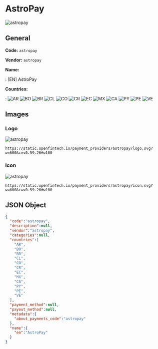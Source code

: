 
# AstroPay 
![astropay](https://static.openfintech.io/payment_providers/astropay/logo.svg?w=600&c=v0.59.26#w100)  

## General 
 
**Code:** `astropay` 
 
**Vendor:** `astropay` 
 
**Name:**  
 
:	[EN] AstroPay  
 
**Countries:**  
 
:	![AR](https://cdnjs.cloudflare.com/ajax/libs/flag-icon-css/3.3.0/flags/4x3/ar.svg#w24) 	![BO](https://cdnjs.cloudflare.com/ajax/libs/flag-icon-css/3.3.0/flags/4x3/bo.svg#w24) 	![BR](https://cdnjs.cloudflare.com/ajax/libs/flag-icon-css/3.3.0/flags/4x3/br.svg#w24) 	![CL](https://cdnjs.cloudflare.com/ajax/libs/flag-icon-css/3.3.0/flags/4x3/cl.svg#w24) 	![CO](https://cdnjs.cloudflare.com/ajax/libs/flag-icon-css/3.3.0/flags/4x3/co.svg#w24) 	![CR](https://cdnjs.cloudflare.com/ajax/libs/flag-icon-css/3.3.0/flags/4x3/cr.svg#w24) 	![EC](https://cdnjs.cloudflare.com/ajax/libs/flag-icon-css/3.3.0/flags/4x3/ec.svg#w24) 	![MX](https://cdnjs.cloudflare.com/ajax/libs/flag-icon-css/3.3.0/flags/4x3/mx.svg#w24) 	![CA](https://cdnjs.cloudflare.com/ajax/libs/flag-icon-css/3.3.0/flags/4x3/ca.svg#w24) 	![PY](https://cdnjs.cloudflare.com/ajax/libs/flag-icon-css/3.3.0/flags/4x3/py.svg#w24) 	![PE](https://cdnjs.cloudflare.com/ajax/libs/flag-icon-css/3.3.0/flags/4x3/pe.svg#w24) 	![VE](https://cdnjs.cloudflare.com/ajax/libs/flag-icon-css/3.3.0/flags/4x3/ve.svg#w24)  

## Images 

### Logo 
 
![astropay](https://static.openfintech.io/payment_providers/astropay/logo.svg?w=600&c=v0.59.26#w100)  

```
https://static.openfintech.io/payment_providers/astropay/logo.svg?w=600&c=v0.59.26#w100
```  

### Icon 
 
![astropay](https://static.openfintech.io/payment_providers/astropay/icon.svg?w=600&c=v0.59.26#w100)  

```
https://static.openfintech.io/payment_providers/astropay/icon.svg?w=600&c=v0.59.26#w100
```  

## JSON Object 

```json
{
  "code":"astropay",
  "description":null,
  "vendor":"astropay",
  "categories":null,
  "countries":[
    "AR",
    "BO",
    "BR",
    "CL",
    "CO",
    "CR",
    "EC",
    "MX",
    "CA",
    "PY",
    "PE",
    "VE"
  ],
  "payment_method":null,
  "payout_method":null,
  "metadata":{
    "about_payments_code":"astropay"
  },
  "name":{
    "en":"AstroPay"
  }
}
```  
